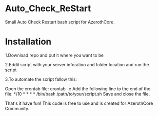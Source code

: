 # Auto_Check_ReStart
Small Auto Check Restart bash script for AzerothCore.

# Installation
1.Download repo and put it where you want to be

2.Eddit script with your server inforation and folder location and run the script

3.To automate the script fallow this:

Open the crontab file: crontab -e
Add the following line to the end of the file: 
*/10 * * * * /bin/bash /path/to/your/script.sh
Save and close the file.

That's it have fun!
This code is free to use and is created for AzerothCore Community.
